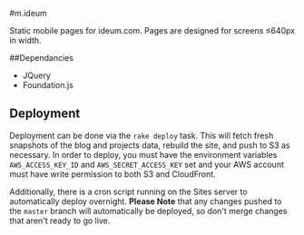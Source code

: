 #m.ideum

Static mobile pages for ideum.com. Pages are designed for screens ≤640px in width.

##Dependancies
- JQuery
- Foundation.js

## Deployment

Deployment can be done via the `rake deploy` task.  This will fetch
fresh snapshots of the blog and projects data, rebuild the site, and
push to S3 as necessary.  In order to deploy, you must have the
environment variables `AWS_ACCESS_KEY_ID` and `AWS_SECRET_ACCESS_KEY`
set and your AWS account must have write permission to both S3 and
CloudFront.

Additionally, there is a cron script running on the Sites server to
automatically deploy overnight.  **Please Note** that any changes pushed
to the `master` branch will automatically be deployed, so don't merge
changes that aren't ready to go live.
